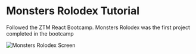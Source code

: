 # Monsters Rolodex Tutorial

Followed the ZTM React Bootcamp. Monsters Rolodex was the first project completed in the bootcamp

![Monsters Rolodex Screen](https://private-user-images.githubusercontent.com/116303153/294722262-9c709c0a-c677-45b5-b688-856fb898307c.PNG?jwt=eyJhbGciOiJIUzI1NiIsInR5cCI6IkpXVCJ9.eyJpc3MiOiJnaXRodWIuY29tIiwiYXVkIjoicmF3LmdpdGh1YnVzZXJjb250ZW50LmNvbSIsImtleSI6ImtleTUiLCJleHAiOjE3MDQ1ODM2NzAsIm5iZiI6MTcwNDU4MzM3MCwicGF0aCI6Ii8xMTYzMDMxNTMvMjk0NzIyMjYyLTljNzA5YzBhLWM2NzctNDViNS1iNjg4LTg1NmZiODk4MzA3Yy5QTkc_WC1BbXotQWxnb3JpdGhtPUFXUzQtSE1BQy1TSEEyNTYmWC1BbXotQ3JlZGVudGlhbD1BS0lBVkNPRFlMU0E1M1BRSzRaQSUyRjIwMjQwMTA2JTJGdXMtZWFzdC0xJTJGczMlMkZhd3M0X3JlcXVlc3QmWC1BbXotRGF0ZT0yMDI0MDEwNlQyMzIyNTBaJlgtQW16LUV4cGlyZXM9MzAwJlgtQW16LVNpZ25hdHVyZT1hOTdkZDdjNGYzNDg1NWQwNzVkNDRhZGRlOWNkNGI0MTNiNjVkNGI3ZTcwMThhMTZkZGQ4MDRhNGVkMmM4ZDIyJlgtQW16LVNpZ25lZEhlYWRlcnM9aG9zdCZhY3Rvcl9pZD0wJmtleV9pZD0wJnJlcG9faWQ9MCJ9.tLEEeZqa9uceALqCGQme8xEUOwHe_KGqC91y7WHGoU0)

